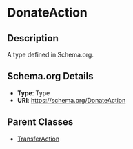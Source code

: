 # DonateAction

## Description
A type defined in Schema.org.

## Schema.org Details
- **Type**: Type
- **URI**: https://schema.org/DonateAction

## Parent Classes
- [TransferAction](../TransferAction.md)

